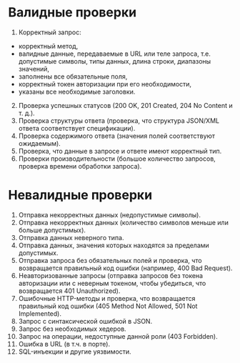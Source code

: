 # Валидные проверки  
1. Корректный запрос:  
- корректный метод,   
- валидные данные, передаваемые в URL или теле запроса, т.е. допустимые символы, типы данных, длина строки, диапазоны значений,  
- заполнены все обязательные поля,   
- корректный токен авторизации при его необходимости,  
- указаны все необходимые заголовки.   
2. Проверка успешных статусов (200 OK, 201 Created, 204 No Content и т. д.).  
1. Проверка структуры ответа (проверка, что структура JSON/XML ответа соответствует спецификации).  
1. Проверка содержимого ответа (значения полей соответствуют ожидаемым).   
1. Проверка, что данные в запросе и ответе имеют корректный тип.
2. Проверки производительности (большое количество запросов, проверка времени обработки запроса).   
# Невалидные проверки   
1. Отправка некорректных данных (недопустимые символы).  
1. Отправка некорректных данных (количество символов меньше или больше допустимых).  
1. Отправка данных неверного типа.  
1. Отправка данных, значения которых находятся за пределами допустимых.  
1. Отправка запроса без обязательных полей и проверка, что возвращается правильный код ошибки (например, 400 Bad Request).  
1. Неавторизованные запросы (отправка запросов без токена авторизации или с неверным токеном, чтобы убедиться, что возвращается 401 Unauthorized).  
1. Ошибочные HTTP-методы и проверка, что возвращается правильный код ошибки (405 Method Not Allowed, 501 Not Implemented).  
1. Запрос с синтаксической ошибкой в JSON.  
1. Запрос без необходимых хедеров.  
1. Запрос на операции, недоступные данной роли (403 Forbidden).  
1. Ошибка в URL (в т.ч. в порте).  
1. SQL-инъекции и другие уязвимости.  

